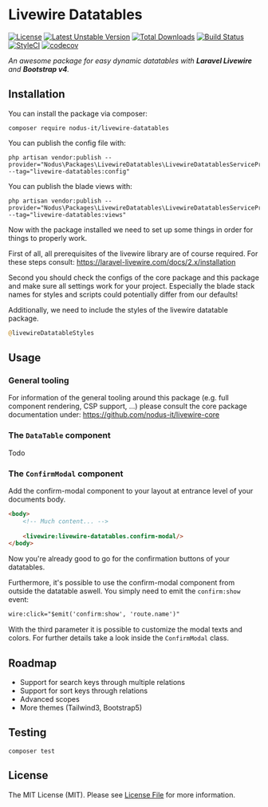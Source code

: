 # Livewire Datatables

[![License](https://poser.pugx.org/nodus-it/livewire-datatables/license)](//packagist.org/packages/nodus-it/livewire-datatables)
[![Latest Unstable Version](https://poser.pugx.org/nodus-it/livewire-datatables/v/unstable)](//packagist.org/packages/nodus-it/livewire-datatables)
[![Total Downloads](https://poser.pugx.org/nodus-it/livewire-datatables/downloads)](//packagist.org/packages/nodus-it/livewire-datatables)
[![Build Status](https://travis-ci.com/nodus-it/livewire-datatables.svg?branch=master)](https://travis-ci.com/nodus-it/livewire-datatables)
[![StyleCI](https://github.styleci.io/repos/311639565/shield?branch=master)](https://github.styleci.io/repos/311639565?branch=master)
[![codecov](https://codecov.io/gh/nodus-it/livewire-datatables/branch/master/graph/badge.svg)](https://codecov.io/gh/nodus-it/livewire-datatables)

_An awesome package for easy dynamic datatables with **Laravel Livewire** and **Bootstrap v4**._

## Installation
You can install the package via composer:
````
composer require nodus-it/livewire-datatables
````
You can publish the config file with:
````
php artisan vendor:publish --provider="Nodus\Packages\LivewireDatatables\LivewireDatatablesServiceProvider" --tag="livewire-datatables:config"
````
You can publish the blade views with:
````
php artisan vendor:publish --provider="Nodus\Packages\LivewireDatatables\LivewireDatatablesServiceProvider" --tag="livewire-datatables:views"
````

Now with the package installed we need to set up some things in order for things to properly work.

First of all, all prerequisites of the livewire library are of course required. For these steps consult: https://laravel-livewire.com/docs/2.x/installation

Second you should check the configs of the core package and this package and make sure all settings work for your project. Especially the blade stack names for styles and scripts could potentially differ from our defaults! 

Additionally, we need to include the styles of the livewire datatable package.
````php
@livewireDatatableStyles
````

## Usage
### General tooling
For information of the general tooling around this package (e.g. full component rendering, CSP support, ...) please consult the core package documentation under: https://github.com/nodus-it/livewire-core

### The ``DataTable`` component
Todo

### The ``ConfirmModal`` component
Add the confirm-modal component to your layout at entrance level of your documents body.
````html
<body>
    <!-- Much content... -->
    
    <livewire:livewire-datatables.confirm-modal/>
</body>
````
Now you're already good to go for the confirmation buttons of your datatables.

Furthermore, it's possible to use the confirm-modal component from outside the datatable aswell. You simply need to emit the ``confirm:show`` event:
````html
wire:click="$emit('confirm:show', 'route.name')"
````
With the third parameter it is possible to customize the modal texts and colors. For further details take a look inside the ``ConfirmModal`` class.

## Roadmap
- Support for search keys through multiple relations
- Support for sort keys through relations
- Advanced scopes
- More themes (Tailwind3, Bootstrap5)

## Testing
````
composer test
````

## License
The MIT License (MIT). Please see [License File](LICENCE) for more information.

